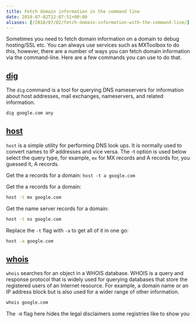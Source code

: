 ```yaml
---
title: Fetch domain information in the command line
date: 2018-07-02T12:07:51+00:00
aliases: [/2018/07/02/fetch-domain-information-with-the-command-line/]
---
```


Sometimes you need to fetch domain information on a domain to debug hosting/SSL etc. You can always use services such as MXToolbox to do this, however, there are a number of ways you can fetch domain information via the command-line. Here are a few commands you can use to do that.

## [dig][1]

The `dig` command is a tool for querying DNS nameservers for information about host addresses, mail exchanges, nameservers, and related information.

```bash
dig google.com any
```

## [host][3]

`host` is a simple utility for performing DNS look ups. It is normally used to convert names to IP addresses and vice versa. The -t option is used below select the query type, for example, `mx` for MX records and A records for, you guessed it, A records.

Get the a records for a domain: `host -t a google.com`

Get the a records for a domain:

```bash
host -t mx google.com
```

Get the name server records for a domain:

```bash
host -t ns google.com
```

Replace the `-t` flag with `-a` to get all of it in one go:

```bash
host -a google.com
```

## [whois][4]

`whois` searches for an object in a WHOIS database. WHOIS is a query and response protocol that is widely used for querying databases that store the registered users of an Internet resource. For example, a domain name or an IP address block but is also used for a wider range of other information.

```bash
whois google.com
```

The `-H` flag here hides the legal disclaimers some registries like to show you

[1]: https://linux.die.net/man/1/dig
[2]: https://jamesrwilliams.co.uk/blog/wp-content/uploads/2018/07/carbon-1.png
[3]: https://linux.die.net/man/1/host
[4]: https://linux.die.net/man/1/whois
